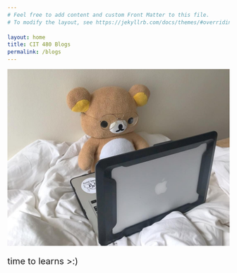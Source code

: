```yaml
---
# Feel free to add content and custom Front Matter to this file.
# To modify the layout, see https://jekyllrb.com/docs/themes/#overriding-theme-defaults

layout: home
title: CIT 480 Blogs
permalink: /blogs
---
```

<html>
    <head>
        <link rel="stylesheet" href="style.css">
    </head>
  <body>
    <div>
        <img src="images/rilakkumalearnd.jpg">
        <br>
        <p style="font-size: 20px;">time to learns >:)</p>
    </div>
  </body>
</html>

<!-- ![rkumalearn](/images/rilakkumalearnd.png)

## time to learns >:)

<html>
    <head>
        <link rel="stylesheet" href="style.css">
    </head>
  </html> -->
